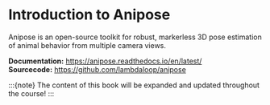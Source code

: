 # Introduction to Anipose
Anipose is an open-source toolkit for robust, markerless 3D pose estimation of animal behavior from multiple camera views.

**Documentation:** https://anipose.readthedocs.io/en/latest/  
**Sourcecode:** https://github.com/lambdaloop/anipose


:::{note}
The content of this book will be expanded and updated throughout the course!
:::